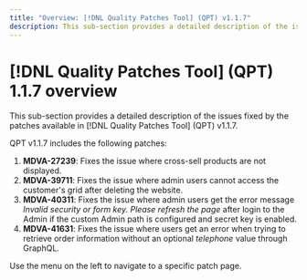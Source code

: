 ```yaml
---
title: "Overview: [!DNL Quality Patches Tool] (QPT) v1.1.7"
description: This sub-section provides a detailed description of the issues fixed by the patches available in [!DNL Quality Patches Tool] (QPT) v1.1.7.
---
```

# [!DNL Quality Patches Tool] (QPT) 1.1.7 overview

This sub-section provides a detailed description of the issues fixed by the patches available in [!DNL Quality Patches Tool] (QPT) v1.1.7.

QPT v1.1.7 includes the following patches:

1. **MDVA-27239**: Fixes the issue where cross-sell products are not displayed.
1. **MDVA-39711**: Fixes the issue where admin users cannot access the customer's grid after deleting the website.
1. **MDVA-40311**: Fixes the issue where admin users get the error message *Invalid security or form key. Please refresh the page* after login to the Admin if the custom Admin path is configured and secret key is enabled.
1. **MDVA-41631**: Fixes the issue where users get an error when trying to retrieve order information without an optional *telephone* value through GraphQL.


Use the menu on the left to navigate to a specific patch page.
